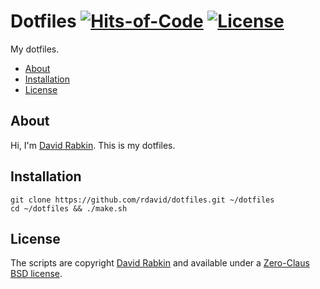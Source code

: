 # Dotfiles [![Hits-of-Code](https://hitsofcode.com/github/rdavid/dotfiles?branch=master)](https://hitsofcode.com/view/github/rdavid/dotfiles?branch=master) [![License](https://img.shields.io/badge/license-0BSD-green)](https://github.com/rdavid/dotfiles/blob/master/LICENSE)
My dotfiles.

* [About](#about)
* [Installation](#installation)
* [License](#license)

## About
Hi, I'm [David Rabkin](http://cv.rabkin.co.il). This is my dotfiles.

## Installation

    git clone https://github.com/rdavid/dotfiles.git ~/dotfiles
    cd ~/dotfiles && ./make.sh

## License
The scripts are copyright [David Rabkin](http://cv.rabkin.co.il) and available under a [Zero-Claus BSD license](https://github.com/rdavid/dotfiles/blob/master/LICENSE).
